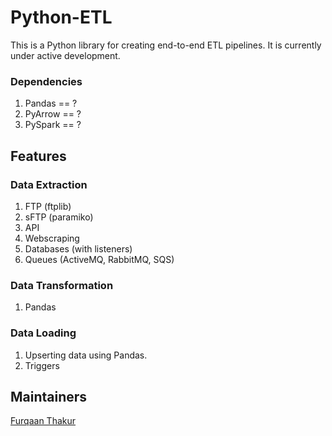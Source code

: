 # Python-ETL

This is a Python library for creating end-to-end ETL pipelines. It is currently under active development.

### Dependencies
1. Pandas == ?
2. PyArrow == ?
3. PySpark == ?

## Features

### Data Extraction
1. FTP (ftplib)
2. sFTP (paramiko)
3. API
4. Webscraping
5. Databases (with listeners)
6. Queues (ActiveMQ, RabbitMQ, SQS)

### Data Transformation
1. Pandas

### Data Loading
1. Upserting data using Pandas.
2. Triggers

## Maintainers
[Furqaan Thakur](thakurfurqaan@gmail.com)